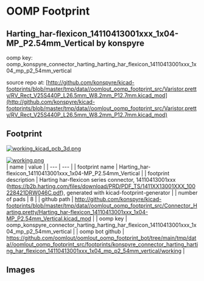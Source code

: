 # OOMP Footprint  
## Harting_har-flexicon_14110413001xxx_1x04-MP_P2.54mm_Vertical  by konspyre  
  
oomp key: oomp_konspyre_connector_harting_harting_har_flexicon_14110413001xxx_1x04_mp_p2_54mm_vertical  
  
source repo at: [http://github.com/konspyre/kicad-footprints/blob/master/tmp/data//oomlout_oomp_footprint_src/Varistor.pretty/RV_Rect_V25S440P_L26.5mm_W8.2mm_P12.7mm.kicad_mod](http://github.com/konspyre/kicad-footprints/blob/master/tmp/data//oomlout_oomp_footprint_src/Varistor.pretty/RV_Rect_V25S440P_L26.5mm_W8.2mm_P12.7mm.kicad_mod)  
## Footprint  
  
[![working_kicad_pcb_3d.png](working_kicad_pcb_3d_600.png)](working_kicad_pcb_3d.png)  
  
[![working.png](working_600.png)](working.png)  
| name | value | 
| --- | --- | 
| footprint name | Harting_har-flexicon_14110413001xxx_1x04-MP_P2.54mm_Vertical | 
| footprint description | Harting har-flexicon series connector, 14110413001xxx (https://b2b.harting.com/files/download/PRD/PDF_TS/1411XX13001XXX_100228421DRW046C.pdf), generated with kicad-footprint-generator | 
| number of pads | 8 | 
| github path | http://github.com/konspyre/kicad-footprints/blob/master/tmp/data//oomlout_oomp_footprint_src/Connector_Harting.pretty/Harting_har-flexicon_14110413001xxx_1x04-MP_P2.54mm_Vertical.kicad_mod | 
| oomp key | oomp_konspyre_connector_harting_harting_har_flexicon_14110413001xxx_1x04_mp_p2_54mm_vertical | 
| oomp bot github | https://github.com/oomlout/oomlout_oomp_footprint_bot/tree/main/tmp/data//oomlout_oomp_footprint_src/footprints/konspyre_connector_harting_harting_har_flexicon_14110413001xxx_1x04_mp_p2_54mm_vertical/working | 
## Images  
